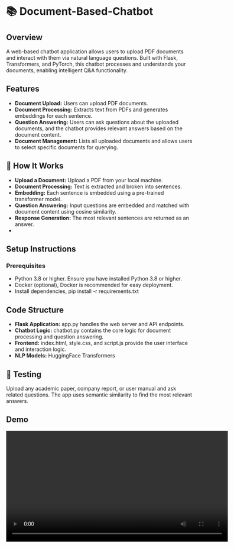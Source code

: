 # 📚 Document-Based-Chatbot
## Overview
A web-based chatbot application allows users to upload PDF documents and interact with them via natural language questions. Built with Flask, Transformers, and PyTorch, this chatbot processes and understands your documents, enabling intelligent Q&A functionality.
## Features
- **Document Upload:** Users can upload PDF documents.
- **Document Processing:** Extracts text from PDFs and generates embeddings for each sentence.
- **Question Answering:** Users can ask questions about the uploaded documents, and the chatbot provides relevant answers based on the document content.
- **Document Management:** Lists all uploaded documents and allows users to select specific documents for querying.

## 🧠 How It Works
- **Upload a Document:** Upload a PDF from your local machine.
- **Document Processing:** Text is extracted and broken into sentences.
- **Embedding:** Each sentence is embedded using a pre-trained transformer model.
- **Question Answering:** Input questions are embedded and matched with document content using cosine similarity.
- **Response Generation:** The most relevant sentences are returned as an answer.
- 
## Setup Instructions
### Prerequisites
* Python 3.8 or higher. Ensure you have installed Python 3.8 or higher.
* Docker (optional), Docker is recommended for easy deployment.
* Install dependencies, pip install -r requirements.txt

## Code Structure
- **Flask Application:** app.py handles the web server and API endpoints.
- **Chatbot Logic:** chatbot.py contains the core logic for document processing and question answering.
- **Frontend:** index.html, style.css, and script.js provide the user interface and interaction logic.
-  **NLP Models:** HuggingFace Transformers

## 🧪 Testing
Upload any academic paper, company report, or user manual and ask related questions. The app uses semantic similarity to find the most relevant answers.

## Demo
<video src="document_chatbot.mp4" controls width="600"></video>

